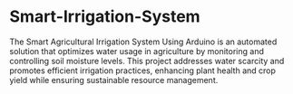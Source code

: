 # Smart-Irrigation-System
 The Smart Agricultural Irrigation System Using Arduino is an automated solution that optimizes water usage in agriculture by monitoring and controlling soil moisture levels. This project addresses water scarcity and promotes efficient irrigation practices, enhancing plant health and crop yield while ensuring sustainable resource management.
